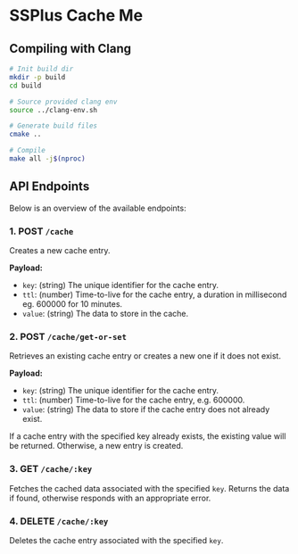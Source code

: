 # SSPlus Cache Me

## Compiling with Clang

```sh
# Init build dir
mkdir -p build
cd build

# Source provided clang env
source ../clang-env.sh

# Generate build files
cmake ..

# Compile
make all -j$(nproc)
```

## API Endpoints

Below is an overview of the available endpoints:

### 1. **POST** `/cache`

Creates a new cache entry.

**Payload:**
- `key`: (string) The unique identifier for the cache entry.
- `ttl`: (number) Time-to-live for the cache entry, a duration in millisecond eg. 600000 for 10 minutes.
- `value`: (string) The data to store in the cache.

### 2. **POST** `/cache/get-or-set`

Retrieves an existing cache entry or creates a new one if it does not exist.

**Payload:**
- `key`: (string) The unique identifier for the cache entry.
- `ttl`: (number) Time-to-live for the cache entry, e.g. 600000.
- `value`: (string) The data to store if the cache entry does not already exist.

If a cache entry with the specified key already exists, the existing value will be returned. Otherwise, a new entry is created.

### 3. **GET** `/cache/:key`

Fetches the cached data associated with the specified `key`. Returns the data if found, otherwise responds with an appropriate error.

### 4. **DELETE** `/cache/:key`

Deletes the cache entry associated with the specified `key`.
